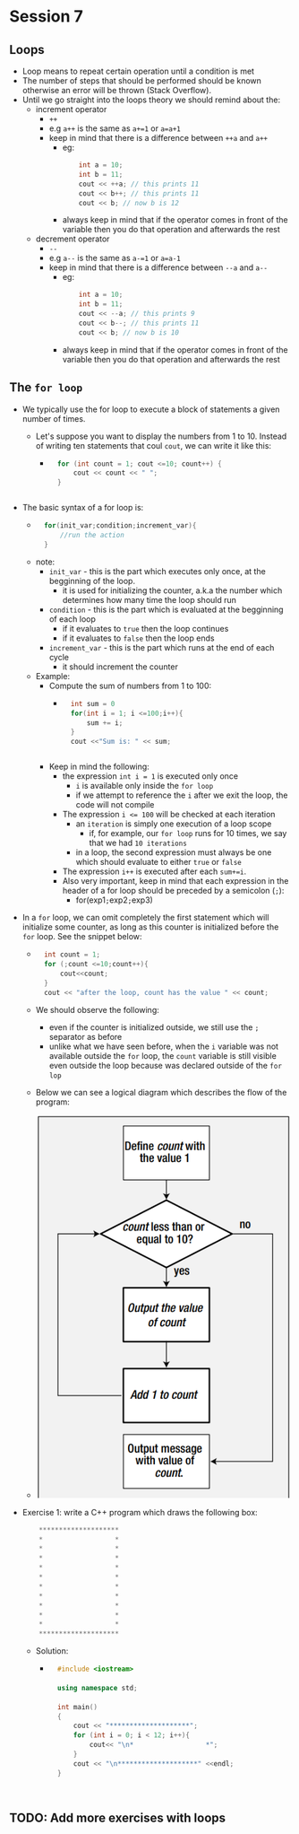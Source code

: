 # Session 7

## Loops

- Loop means to repeat certain operation until a condition is met
- The number of steps that should be performed should be known otherwise an error will be thrown (Stack Overflow).
- Until we go straight into the loops theory we should remind about the:
    - increment operator
        - ```++```
        - e.g `a++` is the same as `a+=1` or `a=a+1`
        - keep in mind that there is a difference between `++a` and `a++`
            - eg:
                ```c
                    int a = 10;
                    int b = 11;
                    cout << ++a; // this prints 11
                    cout << b++; // this prints 11
                    cout << b; // now b is 12
                ```
            - always keep in mind that if the operator comes in front of the variable then you do that operation and afterwards the rest
    - decrement operator
        - ```--```
        - e.g `a--` is the same as `a-=1` or `a=a-1`
        - keep in mind that there is a difference between `--a` and `a--`
            - eg:
                ```c
                    int a = 10;
                    int b = 11;
                    cout << --a; // this prints 9
                    cout << b--; // this prints 11
                    cout << b; // now b is 10
                ```
            - always keep in mind that if the operator comes in front of the variable then you do that operation and afterwards the rest

## The `for loop`

- We typically use the for loop to execute a block of statements a given number of times. 
    - Let's suppose you want to display the numbers from 1 to 10. Instead of writing ten statements that coul `cout`, we can write it like this:
        - ```c++
            for (int count = 1; cout <=10; count++) {
                cout << count << " ";
            }
        ```
- The basic syntax of a for loop is:
    - ```c
        for(init_var;condition;increment_var){
            //run the action
        }
        ```
    - note:
        - `init_var` - this is the part which executes only once, at the begginning of the loop.
            - it is used for initializing the counter, a.k.a the number which determines how many time the loop should run
        - `condition` - this is the part which is evaluated at the begginning of each loop
            - if it evaluates to `true` then the loop continues
            - if it evaluates to `false` then the loop ends
        - `increment_var` - this is the part which runs at the end of each cycle
            - it should increment the counter
    - Example: 
        - Compute the sum of numbers from 1 to 100:
            - ```c
                int sum = 0
                for(int i = 1; i <=100;i++){
                    sum += i;
                }
                cout <<"Sum is: " << sum;
            ```
        - Keep in mind the following:
            - the expression `int i = 1` is executed only once
                - `i` is available only inside the `for loop`
                - if we attempt to reference the `i` after we exit the loop, the code will not compile
            - The expression `i <= 100` will be checked at each iteration
                - an `iteration` is simply one execution of a loop scope
                    - if, for example, our  `for loop` runs for 10 times, we say that we had `10 iterations`
                - in a loop, the second expression must always be one which should evaluate to either `true` or `false`
            - The expression `i++` is executed after each `sum+=i`.
            - Also very important, keep in mind that each expression in the header of a for loop should be preceded by a semicolon (`;`):
                - for(exp1`;`exp2`;`exp3)
- In a `for` loop, we can omit completely the first statement which will initialize some counter, as long as this counter is initialized before the `for` loop. See the snippet below:
    - ```c
        int count = 1;
        for (;count <=10;count++){
            cout<<count;
        }
        cout << "after the loop, count has the value " << count;
        ```

    - We should observe the following:
        - even if the counter is initialized outside, we still use the `;` separator as before
        - unlike what we have seen before, when the `i` variable was not available outside the `for` loop, the `count` variable is still visible even outside the loop because was declared outside of the `for lop`
    - Below we can see a logical diagram which describes the flow of the program:
    -  ![Quadrants](../images/FOR-LOOP-DIAGRAM.png)

- Exercise 1: write a C++ program which draws the following box:
    ```c
        ********************
        *                  *
        *                  *
        *                  *
        *                  *
        *                  *
        *                  *
        *                  *
        *                  *
        *                  *
        *                  *
        ********************
    ```
    - Solution:
        - ```c++
            #include <iostream>

            using namespace std;

            int main()
            {
                cout << "********************";
                for (int i = 0; i < 12; i++){
                    cout<< "\n*                  *";
                }
                cout << "\n********************" <<endl;
            }
        ```


## TODO: Add more exercises with loops